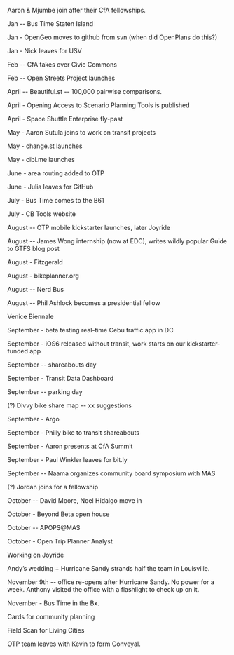 Aaron & Mjumbe join after their CfA fellowships.

Jan -- Bus Time Staten Island

Jan - OpenGeo moves to github from svn (when did OpenPlans do this?)

Jan - Nick leaves for USV

Feb -- CfA takes over Civic Commons

Feb -- Open Streets Project launches

April -- Beautiful.st -- 100,000 pairwise comparisons.

April - Opening Access to Scenario Planning Tools is published

April - Space Shuttle Enterprise fly-past

May - Aaron Sutula joins to work on transit projects

May - change.st launches

May - cibi.me launches

June - area routing added to OTP

June - Julia leaves for GitHub

July - Bus Time comes to the B61

July - CB Tools website

August -- OTP mobile kickstarter launches, later Joyride

August -- James Wong internship (now at EDC), writes wildly popular Guide to GTFS blog post

August - Fitzgerald

August - bikeplanner.org

August -- Nerd Bus

August -- Phil Ashlock becomes a presidential fellow

Venice Biennale

September - beta testing real-time Cebu traffic app in DC

September - iOS6 released without transit, work starts on our kickstarter-funded app

September -- shareabouts day

September - Transit Data Dashboard

September -- parking day

(?) Divvy bike share map -- xx suggestions

September - Argo

September - Philly bike to transit shareabouts

September - Aaron presents at CfA Summit

September - Paul Winkler leaves for bit.ly

September -- Naama organizes community board symposium with MAS

(?) Jordan joins for a fellowship

October -- David Moore, Noel Hidalgo move in

October - Beyond Beta open house

October -- APOPS@MAS

October - Open Trip Planner Analyst

Working on Joyride

Andy’s wedding + Hurricane Sandy strands half the team in Louisville.

November 9th -- office re-opens after Hurricane Sandy. No power for a week. Anthony visited the office with a flashlight to check up on it.

November - Bus Time in the Bx.

Cards for community planning 

Field Scan for Living Cities

OTP team leaves with Kevin to form Conveyal.


